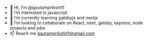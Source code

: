 - 👋 Hi, I’m @gautamprikshit1
- 👀 I’m interested in javascript
- 🌱 I’m currently learning gatsbyjs and nextjs
- 💞️ I’m looking to collaborate on React, next, gatsby, express, node projects and jobs
- 📫 Reach me gautamprikshit1@gmail.com

<!---
gautamprikshit1/gautamprikshit1 is a ✨ special ✨ repository because its `README.md` (this file) appears on your GitHub profile.
You can click the Preview link to take a look at your changes.
--->

